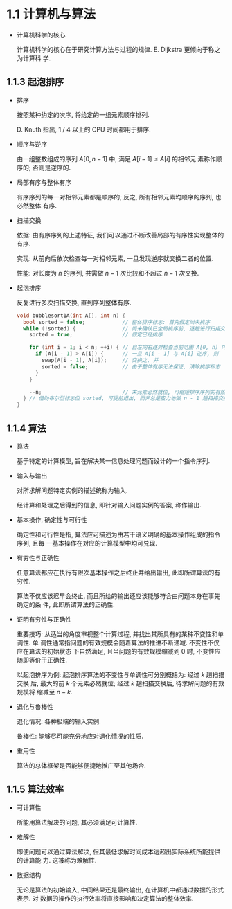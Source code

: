 # 1.1 计算机与算法

- 计算机科学的核心

  计算机科学的核心在于研究计算方法与过程的规律. E. Dijkstra 更倾向于称之为计算科
  学.

## 1.1.3 起泡排序

- 排序

  按照某种约定的次序, 将给定的一组元素顺序排列.

  D. Knuth 指出, 1 / 4 以上的 CPU 时间都用于排序.

- 顺序与逆序

  由一组整数组成的序列 $A[0, n - 1]$ 中, 满足 $A[i - 1] \leqslant A[i]$ 的相邻元
  素称作顺序的; 否则是逆序的.

- 局部有序与整体有序

  有序序列的每一对相邻元素都是顺序的; 反之, 所有相邻元素均顺序的序列, 也必然整体
  有序.

- 扫描交换

  依据: 由有序序列的上述特征, 我们可以通过不断改善局部的有序性实现整体的有序.

  实现: 从前向后依次检查每一对相邻元素, 一旦发现逆序就交换二者的位置.

  性能: 对长度为 $n$ 的序列, 共需做 $n - 1$ 次比较和不超过 $n - 1$ 次交换.

- 起泡排序

  反复进行多次扫描交换, 直到序列整体有序.

  ```cpp
  void bubblesort1A(int A[], int n) {
    bool sorted = false;            // 整体排序标志: 首先假定尚未排序
    while (!sorted) {               // 尚未确认已全局排序前, 逐趟进行扫描交换
      sorted = true;                // 假定已经排序
  
      for (int i = 1; i < n; ++i) { // 自左向右逐对检查当前范围 A[0, n) 内的各相邻元素
        if (A[i - 1] > A[i]) {      // 一旦 A[i - 1] 与 A[i] 逆序, 则
          swap(A[i - 1], A[i]);     // 交换之, 并
          sorted = false;           // 由于整体有序无法保证, 清除排序标志
        }
      }
  
      --n;                          // 末元素必然就位, 可缩短排序序列的有效长度.
    } // 借助布尔型标志位 sorted, 可提前退出, 而非总是蛮力地做 n - 1 趟扫描交换
  }
  ```

## 1.1.4 算法

- 算法

  基于特定的计算模型, 旨在解决某一信息处理问题而设计的一个指令序列.

- 输入与输出

  对所求解问题特定实例的描述统称为输入.

  经计算和处理之后得到的信息, 即针对输入问题实例的答案, 称作输出.

- 基本操作, 确定性与可行性

  确定性和可行性是指, 算法应可描述为由若干语义明确的基本操作组成的指令序列, 且每
  一基本操作在对应的计算模型中均可兑现.

- 有穷性与正确性

  任意算法都应在执行有限次基本操作之后终止并给出输出, 此即所谓算法的有穷性.

  算法不仅应该迟早会终止, 而且所给的输出还应该能够符合由问题本身在事先确定的条
  件, 此即所谓算法的正确性.

- 证明有穷性与正确性

  重要技巧: 从适当的角度审视整个计算过程, 并找出其所具有的某种不变性和单调性. 单
  调性通常指问题的有效规模会随着算法的推进不断递减. 不变性不仅应在算法的初始状态
  下自然满足, 且当问题的有效规模缩减到 0 时, 不变性应随即等价于正确性.

  以起泡排序为例: 起泡排序算法的不变性与单调性可分别概括为: 经过 $k$ 趟扫描交换
  后, 最大的前 $k$ 个元素必然就位; 经过 $k$ 趟扫描交换后, 待求解问题的有效规模将
  缩减至 $n - k$.

- 退化与鲁棒性

  退化情况: 各种极端的输入实例.

  鲁棒性: 能够尽可能充分地应对退化情况的性质.

- 重用性

  算法的总体框架是否能够便捷地推广至其他场合.

## 1.1.5 算法效率

- 可计算性

  所能用算法解决的问题, 其必须满足可计算性.

- 难解性

  即便问题可以通过算法解决, 但其最低求解时间成本远超出实际系统所能提供的计算能
  力. 这被称为难解性.

- 数据结构

  无论是算法的初始输入, 中间结果还是最终输出, 在计算机中都通过数据的形式表示. 对
  数据的操作的执行效率将直接影响和决定算法的整体效率.
